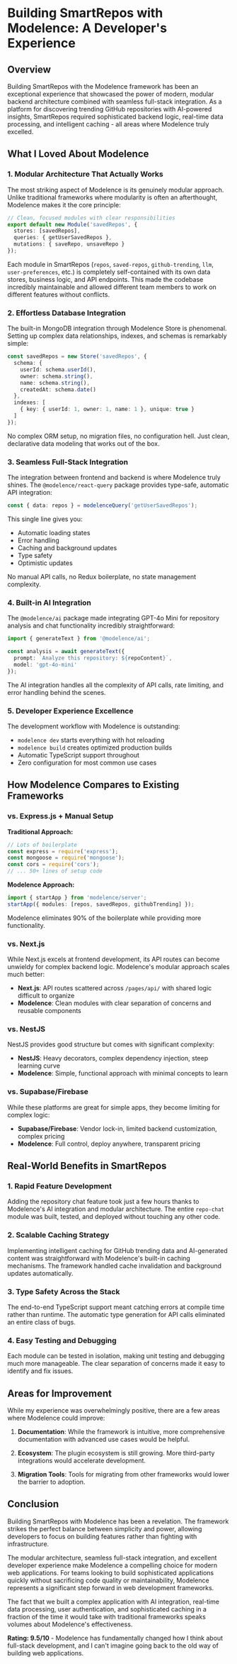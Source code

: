 # Building SmartRepos with Modelence: A Developer's Experience

## Overview

Building SmartRepos with the Modelence framework has been an exceptional experience that showcased the power of modern, modular backend architecture combined with seamless full-stack integration. As a platform for discovering trending GitHub repositories with AI-powered insights, SmartRepos required sophisticated backend logic, real-time data processing, and intelligent caching - all areas where Modelence truly excelled.

## What I Loved About Modelence

### 1. **Modular Architecture That Actually Works**

The most striking aspect of Modelence is its genuinely modular approach. Unlike traditional frameworks where modularity is often an afterthought, Modelence makes it the core principle:

```typescript
// Clean, focused modules with clear responsibilities
export default new Module('savedRepos', {
  stores: [savedRepos],
  queries: { getUserSavedRepos },
  mutations: { saveRepo, unsaveRepo }
});
```

Each module in SmartRepos (`repos`, `saved-repos`, `github-trending`, `llm`, `user-preferences`, etc.) is completely self-contained with its own data stores, business logic, and API endpoints. This made the codebase incredibly maintainable and allowed different team members to work on different features without conflicts.

### 2. **Effortless Database Integration**

The built-in MongoDB integration through Modelence Store is phenomenal. Setting up complex data relationships, indexes, and schemas is remarkably simple:

```typescript
const savedRepos = new Store('savedRepos', {
  schema: {
    userId: schema.userId(),
    owner: schema.string(),
    name: schema.string(),
    createdAt: schema.date()
  },
  indexes: [
    { key: { userId: 1, owner: 1, name: 1 }, unique: true }
  ]
});
```

No complex ORM setup, no migration files, no configuration hell. Just clean, declarative data modeling that works out of the box.

### 3. **Seamless Full-Stack Integration**

The integration between frontend and backend is where Modelence truly shines. The `@modelence/react-query` package provides type-safe, automatic API integration:

```typescript
const { data: repos } = modelenceQuery('getUserSavedRepos');
```

This single line gives you:
- Automatic loading states
- Error handling
- Caching and background updates
- Type safety
- Optimistic updates

No manual API calls, no Redux boilerplate, no state management complexity.

### 4. **Built-in AI Integration**

The `@modelence/ai` package made integrating GPT-4o Mini for repository analysis and chat functionality incredibly straightforward:

```typescript
import { generateText } from '@modelence/ai';

const analysis = await generateText({
  prompt: `Analyze this repository: ${repoContent}`,
  model: 'gpt-4o-mini'
});
```

The AI integration handles all the complexity of API calls, rate limiting, and error handling behind the scenes.

### 5. **Developer Experience Excellence**

The development workflow with Modelence is outstanding:
- `modelence dev` starts everything with hot reloading
- `modelence build` creates optimized production builds
- Automatic TypeScript support throughout
- Zero configuration for most common use cases

## How Modelence Compares to Existing Frameworks

### vs. Express.js + Manual Setup

**Traditional Approach:**
```javascript
// Lots of boilerplate
const express = require('express');
const mongoose = require('mongoose');
const cors = require('cors');
// ... 50+ lines of setup code
```

**Modelence Approach:**
```typescript
import { startApp } from 'modelence/server';
startApp({ modules: [repos, savedRepos, githubTrending] });
```

Modelence eliminates 90% of the boilerplate while providing more functionality.

### vs. Next.js

While Next.js excels at frontend development, its API routes can become unwieldy for complex backend logic. Modelence's modular approach scales much better:

- **Next.js**: API routes scattered across `/pages/api/` with shared logic difficult to organize
- **Modelence**: Clean modules with clear separation of concerns and reusable components

### vs. NestJS

NestJS provides good structure but comes with significant complexity:

- **NestJS**: Heavy decorators, complex dependency injection, steep learning curve
- **Modelence**: Simple, functional approach with minimal concepts to learn

### vs. Supabase/Firebase

While these platforms are great for simple apps, they become limiting for complex logic:

- **Supabase/Firebase**: Vendor lock-in, limited backend customization, complex pricing
- **Modelence**: Full control, deploy anywhere, transparent pricing

## Real-World Benefits in SmartRepos

### 1. **Rapid Feature Development**

Adding the repository chat feature took just a few hours thanks to Modelence's AI integration and modular architecture. The entire `repo-chat` module was built, tested, and deployed without touching any other code.

### 2. **Scalable Caching Strategy**

Implementing intelligent caching for GitHub trending data and AI-generated content was straightforward with Modelence's built-in caching mechanisms. The framework handled cache invalidation and background updates automatically.

### 3. **Type Safety Across the Stack**

The end-to-end TypeScript support meant catching errors at compile time rather than runtime. The automatic type generation for API calls eliminated an entire class of bugs.

### 4. **Easy Testing and Debugging**

Each module can be tested in isolation, making unit testing and debugging much more manageable. The clear separation of concerns made it easy to identify and fix issues.

## Areas for Improvement

While my experience was overwhelmingly positive, there are a few areas where Modelence could improve:

1. **Documentation**: While the framework is intuitive, more comprehensive documentation with advanced use cases would be helpful.

2. **Ecosystem**: The plugin ecosystem is still growing. More third-party integrations would accelerate development.

3. **Migration Tools**: Tools for migrating from other frameworks would lower the barrier to adoption.

## Conclusion

Building SmartRepos with Modelence has been a revelation. The framework strikes the perfect balance between simplicity and power, allowing developers to focus on building features rather than fighting with infrastructure.

The modular architecture, seamless full-stack integration, and excellent developer experience make Modelence a compelling choice for modern web applications. For teams looking to build sophisticated applications quickly without sacrificing code quality or maintainability, Modelence represents a significant step forward in web development frameworks.

The fact that we built a complex application with AI integration, real-time data processing, user authentication, and sophisticated caching in a fraction of the time it would take with traditional frameworks speaks volumes about Modelence's effectiveness.

**Rating: 9.5/10** - Modelence has fundamentally changed how I think about full-stack development, and I can't imagine going back to the old way of building web applications.